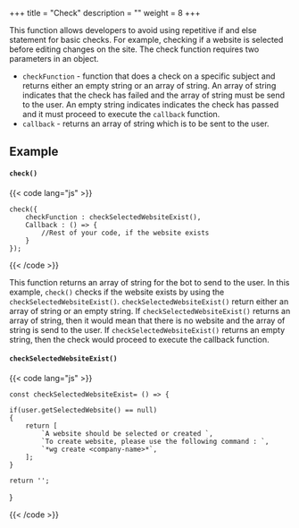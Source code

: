 +++
title = "Check"
description = ""
weight = 8
+++

This function allows developers to avoid using repetitive if and else statement for basic checks. For example, checking if a website is selected before editing changes on the site. The check function requires two parameters in an object. 

* `checkFunction` - function that does a check on a specific subject and returns either an empty string or an array of string. An array of string indicates that the check has failed and the array of string must be send to the user. An empty string indicates indicates the check has passed and it must proceed to execute the `callback` function.
* `callback` - returns an array of string which is to be sent to the user.

## Example

#### `check()`

{{< code lang="js" >}}

    check({
        checkFunction : checkSelectedWebsiteExist(),
        Callback : () => {
            //Rest of your code, if the website exists 
        }
    });

{{< /code >}}

This function returns an array of string for the bot to send to the user. In this example, `check()` checks if the website exists by using the `checkSelectedWebsiteExist()`. `checkSelectedWebsiteExist()` return either an array of string or an empty string. If `checkSelectedWebsiteExist()` returns an array of string, then it would mean that there is no website and the array of string is send to the user. If `checkSelectedWebsiteExist()` returns an empty string, then the check would proceed to execute the callback function.

#### `checkSelectedWebsiteExist()`

{{< code lang="js" >}}

    const checkSelectedWebsiteExist= () => {

    if(user.getSelectedWebsite() == null)
    {
        return [
            `A website should be selected or created `,
            `To create website, please use the following command : `,
            `*wg create <company-name>*`,
        ];
    }

    return '';
}

{{< /code >}}


